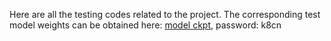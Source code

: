 Here are all the testing codes related to the project. The corresponding test model weights can be obtained here: [model ckpt](https://pan.baidu.com/s/1m9FWCx1vhxmEGxS_AUtB3Q), password: k8cn

